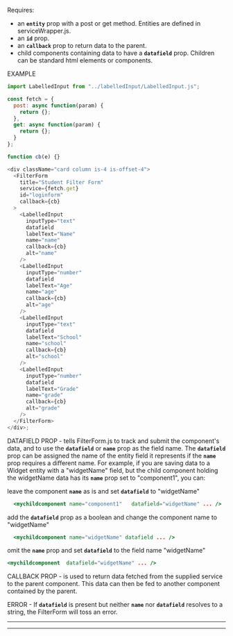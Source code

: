 Requires:

- an **`entity`** prop with a post or get method. Entities are defined in serviceWrapper.js.
- an **`id`** prop.
- an **`callback`** prop to return data to the parent.
- child components containing data to have a **`datafield`** prop. Children can be standard html elements or components.

EXAMPLE

```js
import LabelledInput from "../labelledInput/LabelledInput.js";

const fetch = {
  post: async function(param) {
    return {};
  },
  get: async function(param) {
    return {};
  }
};

function cb(e) {}

<div className="card column is-4 is-offset-4">
  <FilterForm
    title="Student Filter Form"
    service={fetch.get}
    id="loginform"
    callback={cb}
  >
    <LabelledInput
      inputType="text"
      datafield
      labelText="Name"
      name="name"
      callback={cb}
      alt="name"
    />
    <LabelledInput
      inputType="number"
      datafield
      labelText="Age"
      name="age"
      callback={cb}
      alt="age"
    />
    <LabelledInput
      inputType="text"
      datafield
      labelText="School"
      name="school"
      callback={cb}
      alt="school"
    />
    <LabelledInput
      inputType="number"
      datafield
      labelText="Grade"
      name="grade"
      callback={cb}
      alt="grade"
    />
  </FilterForm>
</div>;
```

DATAFIELD PROP -
tells FilterForm.js to track and submit the component's data, and to use the **`datafield`** or **`name`** prop as the field name. The **`datafield`** prop can be assigned the name of the entity field it represents if the **`name`** prop requires a different name. For example, if you are saving data to a Widget entity with a "widgetName" field, but the child component holding the widgetName data has its **`name`** prop set to "component1", you can:

leave the component **`name`** as is and set **`datafield`** to "widgetName"

```jsx static
  <mychildcomponent name="component1"   datafield="widgetName" ... />
```

add the **`datafield`** prop as a boolean and change the component name to "widgetName"

```jsx static
  <mychildcomponent name="widgetName" datafield ... />
```

omit the **`name`** prop and set **`datafield`** to the field name "widgetName"

```jsx static
<mychildcomponent  datafield="widgetName" ... />
```

CALLBACK PROP -
is used to return data fetched from the supplied service to the parent component. This data can then be fed to another component contained by the parent.

ERROR -
If **`datafield`** is present but neither **`name`** nor **`datafield`** resolves to a string, the FilterForm will toss an error.

---

---

